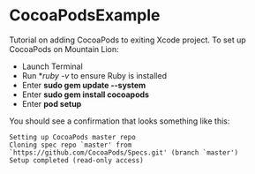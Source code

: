 # CocoaPodsExample

Tutorial on adding CocoaPods to exiting Xcode project. To set up CocoaPods on Mountain Lion:

* Launch Terminal
* Run **ruby -v* to ensure Ruby is installed
* Enter **sudo gem update --system** 
* Enter **sudo gem install cocoapods**
* Enter **pod setup**

You should see a confirmation that looks something like this:

	Setting up CocoaPods master repo
	Cloning spec repo `master' from `https://github.com/CocoaPods/Specs.git' (branch `master')
	Setup completed (read-only access)


